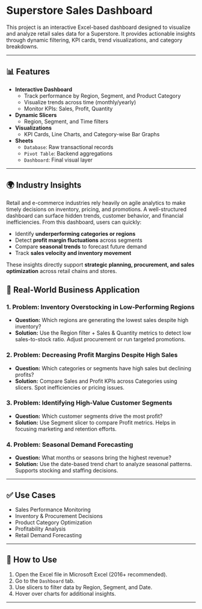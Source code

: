 # Superstore Sales Dashboard

This project is an interactive Excel-based dashboard designed to visualize and analyze retail sales data for a Superstore. It provides actionable insights through dynamic filtering, KPI cards, trend visualizations, and category breakdowns.

---

## 📊 Features

- **Interactive Dashboard**
  - Track performance by Region, Segment, and Product Category
  - Visualize trends across time (monthly/yearly)
  - Monitor KPIs: Sales, Profit, Quantity
- **Dynamic Slicers**
  - Region, Segment, and Time filters
- **Visualizations**
  - KPI Cards, Line Charts, and Category-wise Bar Graphs
- **Sheets**
  - `Database`: Raw transactional records
  - `Pivot Table`: Backend aggregations
  - `Dashboard`: Final visual layer

---

## 🌍 Industry Insights

Retail and e-commerce industries rely heavily on agile analytics to make timely decisions on inventory, pricing, and promotions. A well-structured dashboard can surface hidden trends, customer behavior, and financial inefficiencies. From this dashboard, users can quickly:

- Identify **underperforming categories or regions**
- Detect **profit margin fluctuations** across segments
- Compare **seasonal trends** to forecast future demand
- Track **sales velocity and inventory movement**

These insights directly support **strategic planning, procurement, and sales optimization** across retail chains and stores.

## 💼 Real-World Business Application

### 1. **Problem: Inventory Overstocking in Low-Performing Regions**
   - **Question:** Which regions are generating the lowest sales despite high inventory?
   - **Solution:** Use the Region filter + Sales & Quantity metrics to detect low sales-to-stock ratio. Adjust procurement or run targeted promotions.

### 2. **Problem: Decreasing Profit Margins Despite High Sales**
   - **Question:** Which categories or segments have high sales but declining profits?
   - **Solution:** Compare Sales and Profit KPIs across Categories using slicers. Spot inefficiencies or pricing issues.

### 3. **Problem: Identifying High-Value Customer Segments**
   - **Question:** Which customer segments drive the most profit?
   - **Solution:** Use Segment slicer to compare Profit metrics. Helps in focusing marketing and retention efforts.

### 4. **Problem: Seasonal Demand Forecasting**
   - **Question:** What months or seasons bring the highest revenue?
   - **Solution:** Use the date-based trend chart to analyze seasonal patterns. Supports stocking and staffing decisions.

---

## ✅ Use Cases

- Sales Performance Monitoring
- Inventory & Procurement Decisions
- Product Category Optimization
- Profitability Analysis
- Retail Demand Forecasting

---

## 📌 How to Use

1. Open the Excel file in Microsoft Excel (2016+ recommended).
2. Go to the `Dashboard` tab.
3. Use slicers to filter data by Region, Segment, and Date.
4. Hover over charts for additional insights.

---
